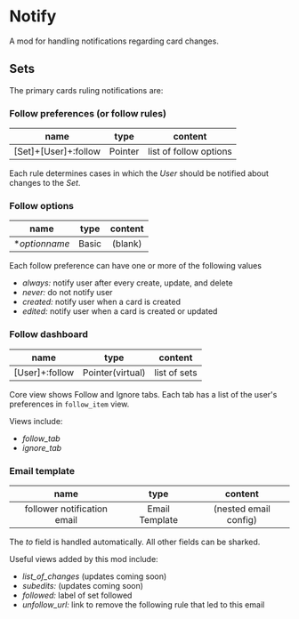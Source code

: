 # Notify

A mod for handling notifications regarding card changes.

## Sets

The primary cards ruling notifications are:

### Follow preferences (or follow rules)
| name | type | content |
|:----:|:----:|:-------:|
| [Set]+[User]+:follow | Pointer |list of follow options|

Each rule determines cases in which the _User_ should be notified about changes to the _Set_.

### Follow options
| name | type | content |
|:----:|:----:|:-------:|
|\*_optionname_| Basic | (blank)

Each follow preference can have one or more of the following values

- _always:_ notify user after every create, update, and delete 
- _never:_ do not notify user
- _created:_ notify user when a card is created
- _edited:_ notify user when a card is created or updated

### Follow dashboard
| name | type | content |
|:----:|:----:|:-------:|
|[User]+:follow|Pointer(virtual)|list of sets

Core view shows Follow and Ignore tabs.  Each tab has a list of the 
user's preferences in `follow_item` view.

Views include:
- _follow_tab_
- _ignore_tab_

### Email template
| name | type | content |
|:----:|:----:|:-------:|
|follower notification email|Email Template|(nested email config)|

The _to_ field is handled automatically. All other fields can be sharked.

Useful views added by this mod include:

- _list_of_changes_ (updates coming soon)
- _subedits:_ (updates coming soon)
- _followed:_ label of set followed
- _unfollow_url:_ link to remove the following rule that led to this email

